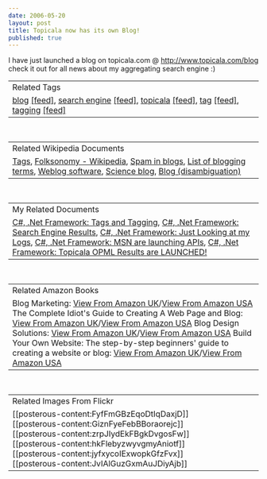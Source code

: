 ```yaml
--- 
date: 2006-05-20
layout: post
title: Topicala now has its own Blog!
published: true
---
```

I have just launched a blog on topicala.com @ <a href="http://www.topicala.com/blog">http://www.topicala.com/blog</a> check it out for all news about my aggregating search engine :)<br /><table class="TechnoratiHead TagHeader">
<tr><td>Related Tags</td></tr>
<tr class="Technorati"><td>
<a href="http://www.kinlan.co.uk/tag/blog" class="Tag" rel="tag">blog</a> <a href="http://feeds.technorati.com/feed/posts/tag/blog" class="Tag">[feed]</a>, <a href="http://www.kinlan.co.uk/tag/search%20engine" class="Tag" rel="tag">search engine</a> <a href="http://feeds.technorati.com/feed/posts/tag/search%20engine" class="Tag">[feed]</a>, <a href="http://www.kinlan.co.uk/tag/topicala" class="Tag" rel="tag">topicala</a> <a href="http://feeds.technorati.com/feed/posts/tag/topicala" class="Tag">[feed]</a>, <a href="http://www.kinlan.co.uk/tag/tag" class="Tag" rel="tag">tag</a> <a href="http://feeds.technorati.com/feed/posts/tag/tag" class="Tag">[feed]</a>, <a href="http://www.kinlan.co.uk/tag/tagging" class="Tag" rel="tag">tagging</a> <a href="http://feeds.technorati.com/feed/posts/tag/tagging" class="Tag">[feed]</a>
</td></tr>
</table><br /><table class="TechnoratiHead TagHeader">
<tr><td>Related Wikipedia Documents</td></tr>
<tr class="Technorati"><td>
<a href="http://en.wikipedia.org/wiki/Tags" class="Tag" rel="tag">Tags</a>, <a href="http://en.wikipedia.org/wiki/Folksonomy" class="Tag" rel="tag">Folksonomy - Wikipedia</a>, <a href="http://en.wikipedia.org/wiki/Blog_spam" class="Tag" rel="tag">Spam in blogs</a>, <a href="http://en.wikipedia.org/wiki/Soldier_blog" class="Tag" rel="tag">List of blogging terms</a>, <a href="http://en.wikipedia.org/wiki/Blog_client#Pocket_PC" class="Tag" rel="tag">Weblog software</a>, <a href="http://en.wikipedia.org/wiki/Science_blog" class="Tag" rel="tag">Science blog</a>, <a href="http://en.wikipedia.org/wiki/Blog_(disambiguation)" class="Tag" rel="tag">Blog (disambiguation)</a>
</td></tr>
</table><br /><table class="TechnoratiHead TagHeader">
<tr><td>My Related Documents</td></tr>
<tr class="Technorati"><td>
<a href="http://www.kinlan.co.uk/2005/10/tags-and-tagging.html" class="Tag" rel="tag">C#, .Net Framework: Tags and Tagging</a>, <a href="http://www.kinlan.co.uk/2005/11/search-engine-results.html" class="Tag" rel="tag">C#, .Net Framework: Search Engine Results</a>, <a href="http://www.kinlan.co.uk/2005/09/just-looking-at-my-logs.html" class="Tag" rel="tag">C#, .Net Framework: Just Looking at my Logs</a>, <a href="http://www.kinlan.co.uk/2005/09/msn-are-launching-apis.html" class="Tag" rel="tag">C#, .Net Framework: MSN are launching APIs</a>, <a href="http://www.kinlan.co.uk/2006/05/topicala-opml-results-are-launched.html" class="Tag" rel="tag">C#, .Net Framework: Topicala OPML Results are LAUNCHED!</a>
</td></tr>
</table><br /><table class="TechnoratiHead TagHeader">
<tr><td>Related Amazon Books</td></tr>
<tr class="Technorati"><td>Blog Marketing: <a href="http://www.amazon.co.uk/exec/obidos/redirect?tag=cnetfra-21&amp;link_code=xm2&amp;camp=2025&amp;creative=165953&amp;path=http://www.amazon.co.uk/gp/redirect.html%253fASIN=0072262516%2526tag=cnetfra-21%2526lcode=xm2%2526cID=2025%2526ccmID=165953%2526location=/o/ASIN/0072262516%25253FSubscriptionId=0CM2PVF6VAHJQKW5G782" class="Tag" rel="tag">View From Amazon UK</a>/<a href="http://www.amazon.com/exec/obidos/redirect?tag=cnetfra-20&amp;link_code=xm2&amp;camp=2025&amp;creative=165953&amp;path=http://www.amazon.com/gp/redirect.html%253fASIN=0072262516%2526tag=cnetfra-20%2526lcode=xm2%2526cID=2025%2526ccmID=165953%2526location=/o/ASIN/0072262516%25253FSubscriptionId=0CM2PVF6VAHJQKW5G782" class="Tag" rel="tag">View From Amazon USA</a> The Complete Idiot's Guide to Creating A Web Page and Blog: <a href="http://www.amazon.co.uk/exec/obidos/redirect?tag=cnetfra-21&amp;link_code=xm2&amp;camp=2025&amp;creative=165953&amp;path=http://www.amazon.co.uk/gp/redirect.html%253fASIN=1592572677%2526tag=cnetfra-21%2526lcode=xm2%2526cID=2025%2526ccmID=165953%2526location=/o/ASIN/1592572677%25253FSubscriptionId=0CM2PVF6VAHJQKW5G782" class="Tag" rel="tag">View From Amazon UK</a>/<a href="http://www.amazon.com/exec/obidos/redirect?tag=cnetfra-20&amp;link_code=xm2&amp;camp=2025&amp;creative=165953&amp;path=http://www.amazon.com/gp/redirect.html%253fASIN=1592572677%2526tag=cnetfra-20%2526lcode=xm2%2526cID=2025%2526ccmID=165953%2526location=/o/ASIN/1592572677%25253FSubscriptionId=0CM2PVF6VAHJQKW5G782" class="Tag" rel="tag">View From Amazon USA</a> Blog Design Solutions: <a href="http://www.amazon.co.uk/exec/obidos/redirect?tag=cnetfra-21&amp;link_code=xm2&amp;camp=2025&amp;creative=165953&amp;path=http://www.amazon.co.uk/gp/redirect.html%253fASIN=1590595815%2526tag=cnetfra-21%2526lcode=xm2%2526cID=2025%2526ccmID=165953%2526location=/o/ASIN/1590595815%25253FSubscriptionId=0CM2PVF6VAHJQKW5G782" class="Tag" rel="tag">View From Amazon UK</a>/<a href="http://www.amazon.com/exec/obidos/redirect?tag=cnetfra-20&amp;link_code=xm2&amp;camp=2025&amp;creative=165953&amp;path=http://www.amazon.com/gp/redirect.html%253fASIN=1590595815%2526tag=cnetfra-20%2526lcode=xm2%2526cID=2025%2526ccmID=165953%2526location=/o/ASIN/1590595815%25253FSubscriptionId=0CM2PVF6VAHJQKW5G782" class="Tag" rel="tag">View From Amazon USA</a> Build Your Own Website: The step-by-step beginners' guide to creating a website or blog: <a href="http://www.amazon.co.uk/exec/obidos/redirect?tag=cnetfra-21&amp;link_code=xm2&amp;camp=2025&amp;creative=165953&amp;path=http://www.amazon.co.uk/gp/redirect.html%253fASIN=1844251160%2526tag=cnetfra-21%2526lcode=xm2%2526cID=2025%2526ccmID=165953%2526location=/o/ASIN/1844251160%25253FSubscriptionId=0CM2PVF6VAHJQKW5G782" class="Tag" rel="tag">View From Amazon UK</a>/<a href="http://www.amazon.com/exec/obidos/redirect?tag=cnetfra-20&amp;link_code=xm2&amp;camp=2025&amp;creative=165953&amp;path=http://www.amazon.com/gp/redirect.html%253fASIN=1844251160%2526tag=cnetfra-20%2526lcode=xm2%2526cID=2025%2526ccmID=165953%2526location=/o/ASIN/1844251160%25253FSubscriptionId=0CM2PVF6VAHJQKW5G782" class="Tag" rel="tag">View From Amazon USA</a>
</td></tr>
</table><br /><table class="TechnoratiHead TagHeader">
<tr><td>Related Images From Flickr</td></tr>
<tr class="Technorati"><td>
<span style="float: left;">[[posterous-content:FyfFmGBzEqoDtIqDaxjD]]</span><span style="float: left;">[[posterous-content:GiznFyeFebBBoraorejc]]</span><span style="float: left;">[[posterous-content:zrpJIydEkFBgkDvgosFw]]</span><span style="float: left;">[[posterous-content:hkFlebyzwyvgmyAniotf]]</span><span style="float: left;">[[posterous-content:jyfxycoIExwopkGfzFvx]]</span><span style="float: left;">[[posterous-content:JvIAlGuzGxmAuJDiyAjb]]</span>
</td></tr>
</table><div class="blogger-post-footer"><img class="posterous_download_image" src="https://blogger.googleusercontent.com/tracker/8109338-114813188464046769?l=www.kinlan.co.uk%2Findex.html" height="1" alt="" width="1" /></div>

